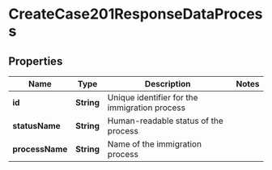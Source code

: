 

# CreateCase201ResponseDataProcess


## Properties

| Name | Type | Description | Notes |
|------------ | ------------- | ------------- | -------------|
|**id** | **String** | Unique identifier for the immigration process |  |
|**statusName** | **String** | Human-readable status of the process |  |
|**processName** | **String** | Name of the immigration process |  |



